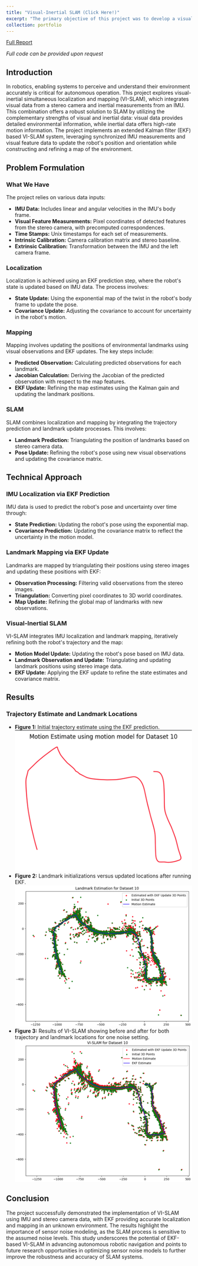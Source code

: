```yaml
---
title: "Visual-Inertial SLAM (Click Here!)"
excerpt: "The primary objective of this project was to develop a visual-inertial simultaneous localization and mapping (SLAM) system using an extended Kalman filter (EKF). I utilized synchronized measurements from an inertial measurement unit (IMU) and a stereo camera, alongside the intrinsic camera calibration and the extrinsic calibration between the two sensors. The approach began with the implementation of the prediction step of the EKF to estimate motion and trajectory. Following this, I implemented the update step of the EKF to refine the initial estimates of landmark locations. Finally, I integrated both steps to achieve a fully functional VI-SLAM system using the EKF.<br/><img src='/images/10_3.png' width='500' height='300'>"
collection: portfolio
---
```

[Full Report](/files/Project_3_ECE_276A.pdf)

*Full code can be provided upon request*


## Introduction
In robotics, enabling systems to perceive and understand their environment accurately is critical for autonomous operation. This project explores visual-inertial simultaneous localization and mapping (VI-SLAM), which integrates visual data from a stereo camera and inertial measurements from an IMU. This combination offers a robust solution to SLAM by utilizing the complementary strengths of visual and inertial data: visual data provides detailed environmental information, while inertial data offers high-rate motion information. The project implements an extended Kalman filter (EKF) based VI-SLAM system, leveraging synchronized IMU measurements and visual feature data to update the robot's position and orientation while constructing and refining a map of the environment.

## Problem Formulation

### What We Have
The project relies on various data inputs:
- **IMU Data:** Includes linear and angular velocities in the IMU's body frame.
- **Visual Feature Measurements:** Pixel coordinates of detected features from the stereo camera, with precomputed correspondences.
- **Time Stamps:** Unix timestamps for each set of measurements.
- **Intrinsic Calibration:** Camera calibration matrix and stereo baseline.
- **Extrinsic Calibration:** Transformation between the IMU and the left camera frame.

### Localization
Localization is achieved using an EKF prediction step, where the robot's state is updated based on IMU data. The process involves:
- **State Update:** Using the exponential map of the twist in the robot's body frame to update the pose.
- **Covariance Update:** Adjusting the covariance to account for uncertainty in the robot's motion.

### Mapping
Mapping involves updating the positions of environmental landmarks using visual observations and EKF updates. The key steps include:
- **Predicted Observation:** Calculating predicted observations for each landmark.
- **Jacobian Calculation:** Deriving the Jacobian of the predicted observation with respect to the map features.
- **EKF Update:** Refining the map estimates using the Kalman gain and updating the landmark positions.

### SLAM
SLAM combines localization and mapping by integrating the trajectory prediction and landmark update processes. This involves:
- **Landmark Prediction:** Triangulating the position of landmarks based on stereo camera data.
- **Pose Update:** Refining the robot's pose using new visual observations and updating the covariance matrix.

## Technical Approach

### IMU Localization via EKF Prediction
IMU data is used to predict the robot's pose and uncertainty over time through:
- **State Prediction:** Updating the robot's pose using the exponential map.
- **Covariance Prediction:** Updating the covariance matrix to reflect the uncertainty in the motion model.

### Landmark Mapping via EKF Update
Landmarks are mapped by triangulating their positions using stereo images and updating these positions with EKF:
- **Observation Processing:** Filtering valid observations from the stereo images.
- **Triangulation:** Converting pixel coordinates to 3D world coordinates.
- **Map Update:** Refining the global map of landmarks with new observations.

### Visual-Inertial SLAM
VI-SLAM integrates IMU localization and landmark mapping, iteratively refining both the robot's trajectory and the map:
- **Motion Model Update:** Updating the robot's pose based on IMU data.
- **Landmark Observation and Update:** Triangulating and updating landmark positions using stereo image data.
- **EKF Update:** Applying the EKF update to refine the state estimates and covariance matrix.

## Results

### Trajectory Estimate and Landmark Locations
- **Figure 1:** Initial trajectory estimate using the EKF prediction.
    ![trajectory](/images/10_1.png)
- **Figure 2:** Landmark initializations versus updated locations after running EKF.
    ![landmark init](/images/10_2.png)
- **Figure 3:** Results of VI-SLAM showing before and after for both trajectory and landmark locations for one noise setting.
    ![ekf](/images/10_3.png)


## Conclusion
The project successfully demonstrated the implementation of VI-SLAM using IMU and stereo camera data, with EKF providing accurate localization and mapping in an unknown environment. The results highlight the importance of sensor noise modeling, as the SLAM process is sensitive to the assumed noise levels. This study underscores the potential of EKF-based VI-SLAM in advancing autonomous robotic navigation and points to future research opportunities in optimizing sensor noise models to further improve the robustness and accuracy of SLAM systems.
